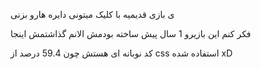 ی بازی قدیمیه با کلیک میتونی دایره هارو بزنی 

فکر کنم این بازیرو 1 سال پیش ساخته بودمش الانم گذاشتمش اینجا 

کد نوبانه ای هستش چون 59.4 درصد از css استفاده شده xD
